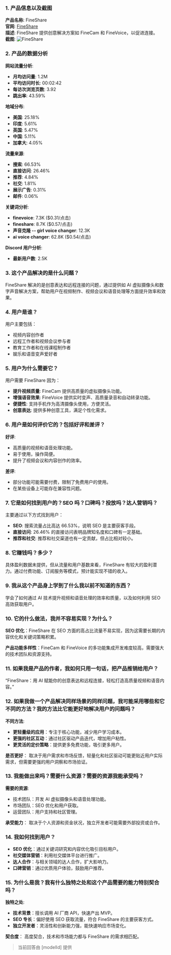 ### 1. 产品信息以及截图

**产品名称**: FineShare  
**官网**: [FineShare](https://www.fineshare.com)  
**描述**: FineShare 提供创意解决方案如 FineCam 和 FineVoice，以促进连接。  
**截图**: ![FineShare](https://cdn-images.toolify.ai/image/c7882a278401782f5a7c7cf7fd956bbd.jpeg)

### 2. 产品的数据分析

**网站流量分析**:
- **月均访问量**: 1.2M
- **平均访问时长**: 00:02:42
- **每访次浏览页数**: 3.92
- **跳出率**: 43.59%

**地域分布**:
- **美国**: 25.18%
- **印度**: 5.61%
- **英国**: 5.47%
- **中国**: 5.11%
- **加拿大**: 4.05%

**流量来源**:
- **搜索**: 66.53%
- **直接访问**: 26.46%
- **推荐**: 4.84%
- **社交**: 1.81%
- **展示广告**: 0.31%
- **邮件**: 0.06%

**关键词分析**:
- **finevoice**: 7.3K ($0.31/点击)
- **fineshare**: 8.7K ($0.57/点击)
- **声音克隆 -- girl voice changer**: 12.3K
- **ai voice changer**: 62.8K ($0.54/点击)

**Discord 用户分析**:
- **最新用户数**: 2.5K

### 3. 这个产品解决的是什么问题？

FineShare 解决的是创意表达和远程连接的问题，通过提供如 AI 虚拟摄像头和数字声音解决方案，帮助用户在视频制作、视频会议和语音处理等方面提升效率和效果。

### 4. 用户是谁？

用户主要包括：
- 视频内容创作者
- 远程工作者和视频会议参与者
- 教育工作者和在线课程制作者
- 娱乐和语音变声爱好者

### 5. 用户为什么需要它？

用户需要 FineShare 因为：
- **提升视频质量**: FineCam 提供高质量的虚拟摄像头功能。
- **增强语音效果**: FineVoice 提供实时变声、高质量录音和自动转录功能。
- **便捷性**: 支持手机作为高清摄像头使用，方便灵活。
- **创意表达**: 提供多种创意工具，满足个性化需求。

### 6. 用户是如何评价它的？包括好评和差评？

**好评**:
- 高质量的视频和语音处理功能。
- 易于使用，操作简便。
- 提升了视频会议和内容创作的效率。

**差评**:
- 部分功能可能需要付费，限制了免费用户的使用。
- 在某些设备上可能存在兼容性问题。

### 7. 它是如何找到用户的？SEO 吗？口碑吗？投放吗？达人营销吗？

主要通过以下方式找到用户：
- **SEO**: 搜索流量占比高达 66.53%，说明 SEO 是主要获客手段。
- **直接访问**: 26.46% 的直接访问表明品牌知名度和口碑有一定基础。
- **推荐和社交**: 推荐和社交渠道也有一定贡献，但占比相对较小。

### 8. 它赚钱吗？多少？

具体盈利数据未提供，但从流量和用户基数来看，FineShare 有较大的盈利潜力。通过付费功能、订阅服务等模式，预计能实现不错的收入。

### 9. 我从这个产品身上学到了什么我以前不知道的东西？

学会了如何通过 AI 技术提升视频和语音处理的效率和质量，以及如何利用 SEO 高效获取用户。

### 10. 它的什么做法，我并不容易实现？为什么？

**SEO 优化**：FineShare 在 SEO 方面的高占比流量不易实现，因为这需要长期的内容优化和关键词策略积累。

**产品功能多样性**：FineCam 和 FineVoice 的多功能集成开发难度较高，需要强大的技术团队和资源支持。

### 11. 如果我是产品的作者，我如何只用一句话，把产品推销给用户？

“FineShare：用 AI 赋能你的创意表达和远程连接，轻松打造高质量视频和语音内容。”

### 12. 如果我做一个产品解决同样场景的同样问题，我可能采用哪些和它不同的方法？我的方法比它能更好地解决用户的问题吗？

**不同方法**:
- **更轻量级的应用**：专注于核心功能，减少用户学习成本。
- **更强的社区互动**：通过社区驱动产品迭代，增加用户粘性。
- **更灵活的定价策略**：提供更多免费功能，吸引更多用户。

**是否更好**：
取决于用户需求和市场反馈，轻量化和社区驱动可能更贴近用户实际需求，但需要更强的用户洞察和市场验证。

### 13. 我能做出来吗？需要什么资源？需要的资源我能承受吗？

**需要的资源**:
- 技术团队：开发 AI 虚拟摄像头和语音处理功能。
- 市场团队：SEO 优化和用户获取。
- 运营团队：用户支持和社区管理。

**承受能力**：
取决于个人资源和资金状况，独立开发者可能需要外部投资或合作。

### 14. 我如何找到用户？

- **SEO 优化**：通过关键词研究和内容优化吸引目标用户。
- **社交媒体营销**：利用社交媒体平台进行推广。
- **达人合作**：与相关领域的达人合作，扩大影响力。
- **口碑营销**：通过优质用户体验，鼓励用户推荐。

### 15. 为什么是我？我有什么独特之处和这个产品需要的能力特别契合吗？

**独特之处**:
- **技术背景**：擅长调用 AI 厂商 API，快速产出 MVP。
- **SEO 专长**：偏好使用 SEO 获取流量，符合 FineShare 的主要获客方式。
- **独立开发者**：灵活性和创新能力强，能快速响应市场变化。

**契合度**：
高度契合，技术和市场能力都与 FineShare 的需求相匹配。

> 当前回答由 [modelId] 提供